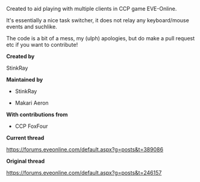 Created to aid playing with multiple clients in CCP game EVE-Online.

It's essentially a nice task switcher, it does not relay any keyboard/mouse events and suchlike.

The code is a bit of a mess, my (ulph) apologies, but do make a pull request etc if you want to contribute!

**Created by**

StinkRay

**Maintained by**

* StinkRay

* Makari Aeron

**With contributions from**

* CCP FoxFour

**Current thread**

https://forums.eveonline.com/default.aspx?g=posts&t=389086

**Original thread**

https://forums.eveonline.com/default.aspx?g=posts&t=246157